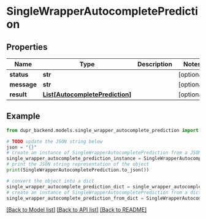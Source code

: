# SingleWrapperAutocompletePrediction


## Properties

Name | Type | Description | Notes
------------ | ------------- | ------------- | -------------
**status** | **str** |  | [optional] 
**message** | **str** |  | [optional] 
**result** | [**List[AutocompletePrediction]**](AutocompletePrediction.md) |  | [optional] 

## Example

```python
from dupr_backend.models.single_wrapper_autocomplete_prediction import SingleWrapperAutocompletePrediction

# TODO update the JSON string below
json = "{}"
# create an instance of SingleWrapperAutocompletePrediction from a JSON string
single_wrapper_autocomplete_prediction_instance = SingleWrapperAutocompletePrediction.from_json(json)
# print the JSON string representation of the object
print(SingleWrapperAutocompletePrediction.to_json())

# convert the object into a dict
single_wrapper_autocomplete_prediction_dict = single_wrapper_autocomplete_prediction_instance.to_dict()
# create an instance of SingleWrapperAutocompletePrediction from a dict
single_wrapper_autocomplete_prediction_from_dict = SingleWrapperAutocompletePrediction.from_dict(single_wrapper_autocomplete_prediction_dict)
```
[[Back to Model list]](../README.md#documentation-for-models) [[Back to API list]](../README.md#documentation-for-api-endpoints) [[Back to README]](../README.md)


